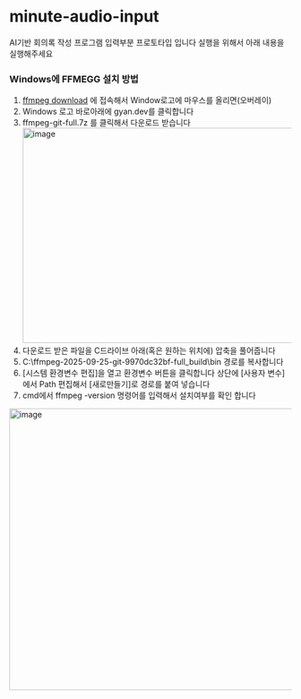 # minute-audio-input

AI기반 회의록 작성 프로그램 입력부분 프로토타입 입니다
실행을 위해서 아래 내용을 실행해주세요


### Windows에 FFMEGG 설치 방법
1. [ffmpeg download](https://ffmpeg.org/download.html) 에 접속해서 Window로고에 마우스를 올리면(오버레이)
2. Windows 로고 바로아래에 gyan.dev를 클릭합니다
3. ffmpeg-git-full.7z 를 클릭해서 다운로드 받습니다
   <img width="966" height="384" alt="image" src="https://github.com/user-attachments/assets/ae897bf9-0a3e-4dcf-ac6c-7911fe6f3658" />
4. 다운로드 받은 파일을 C드라이브 아래(혹은 원하는 위치에) 압축을 풀어줍니다
5. C:\ffmpeg-2025-09-25-git-9970dc32bf-full_build\bin 경로를 복사합니다
6. [시스템 환경변수 편집]을 열고 환경변수 버튼을 클릭합니다 상단에 [사용자 변수]에서 Path 편집해서 [새로만들기]로 경로를 붙여 넣습니다
7. cmd에서 ffmpeg -version 명령어를 입력해서 설치여부를 확인 합니다
  <img width="1100" height="503" alt="image" src="https://github.com/user-attachments/assets/562b562e-3458-422a-a003-06bff1cdee66" />
